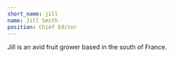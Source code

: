 ```yaml
---
short_name: jill
name: Jill Smith
position: Chief Editor
---
```

<div>
    Jill is an avid fruit grower based in the south of France.
</div>